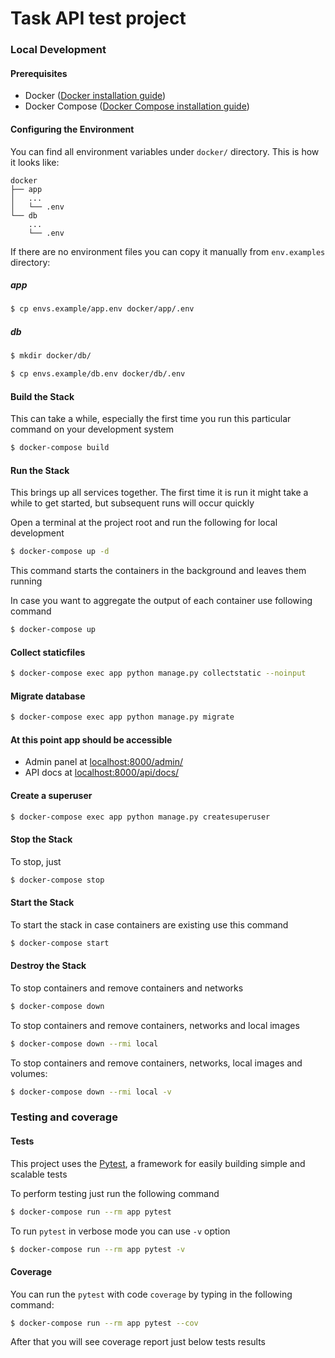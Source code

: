 # Task API test project

### Local Development

#### Prerequisites
- Docker ([Docker installation guide](https://docs.docker.com/install/#supported-platforms))
- Docker Compose ([Docker Compose installation guide](https://docs.docker.com/compose/install/))

#### Configuring the Environment
You can find all environment variables under ```docker/``` directory. This is how it looks like:
```
docker
├── app
│   ...
│   └── .env
└── db
    ...
    └── .env
```
If there are no environment files you can copy it manually from ```env.examples``` directory:
##### app
```bash
$ cp envs.example/app.env docker/app/.env
```
##### db
```bash
$ mkdir docker/db/
```
```bash
$ cp envs.example/db.env docker/db/.env
```

#### Build the Stack
This can take a while, especially the first time you run this particular command on your development system
```bash
$ docker-compose build
```

#### Run the Stack
This brings up all services together. The first time it is run it might take a while to get started, but subsequent runs will occur quickly

Open a terminal at the project root and run the following for local development
```bash
$ docker-compose up -d
```
This command starts the containers in the background and leaves them running

In case you want to aggregate the output of each container use following command
```bash
$ docker-compose up
```

#### Collect staticfiles
```bash
$ docker-compose exec app python manage.py collectstatic --noinput
```

#### Migrate database
```bash
$ docker-compose exec app python manage.py migrate
```

#### At this point app should be accessible
- Admin panel at [localhost:8000/admin/](http://localhost:8000/admin/)
- API docs at [localhost:8000/api/docs/](http://localhost:8000/api/docs/)

#### Create a superuser
```bash
$ docker-compose exec app python manage.py createsuperuser
```

#### Stop the Stack
To stop, just
```bash
$ docker-compose stop
```

#### Start the Stack
To start the stack in case containers are existing use this command
```bash
$ docker-compose start
```

#### Destroy the Stack
To stop containers and remove containers and networks
```bash
$ docker-compose down
```
To stop containers and remove containers, networks and local images
```bash
$ docker-compose down --rmi local
```  
To stop containers and remove containers, networks, local images and volumes:
```bash
$ docker-compose down --rmi local -v
```

### Testing and coverage
#### Tests
This project uses the [Pytest](https://docs.pytest.org/en/latest/index.html), a framework for easily building simple and scalable tests

To perform testing just run the following command
```bash
$ docker-compose run --rm app pytest
```
To run `pytest` in verbose mode you can use `-v` option
```bash
$ docker-compose run --rm app pytest -v
```

#### Coverage
You can run the ```pytest``` with code ```coverage``` by typing in the following command:
```bash
$ docker-compose run --rm app pytest --cov
```
After that you will see coverage report just below tests results
